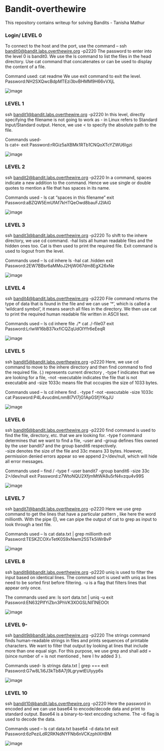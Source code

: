 # Bandit-overthewire

This repository contains writeup for solving Bandits - Tanisha Mathur
### Login/ LEVEL 0
To connect to the host and the port, use the command –
ssh bandit0@bandit.labs.overthewire.org -p2220
The password to enter into the level 0 is bandit0.
We use the ls command to list the files in the head directory. 
Use cat command that concatenates or can be used to display the content of a file.

Command used: cat readme
We use exit command to exit the level.
Password:NH2SXQwcBdpMTEzi3bvBHMM9H66vVXjL


![image](https://github.com/user-attachments/assets/0acfb2da-f23b-4596-b851-2aedd228fb03)


 
### LEVEL 1
ssh bandit1@bandit.labs.overthewire.org -p2220
In this level, directly specifying the filename is not going to work as - in Linux refers to Standard Input/Standard output. 
Hence, we use < to specify the absolute path to the file.

Commands used-  
 ls        cat<-     	exit
 Password:rRGiz5aXBMk1RTb1CNQoXTcYZWU6lgzi
 
 ![image](https://github.com/user-attachments/assets/622e9bfb-8350-438d-b1df-ab3181fae65d)

 
### LEVEL 2
ssh bandit2@bandit.labs.overthewire.org -p2220
In a command, spaces indicate a new addition to the command. 
Hence we use single or double quotes to mention a file that has spaces in its name.

Commands used -
  ls 	cat “spaces in this filename”   	exit
Password:aBZQW5EmUfAf7kHTQeOwd8bauFJ2lAiG

  
  ![image](https://github.com/user-attachments/assets/dca67562-fcc6-479b-9bdb-fdb53c8183ce)

 
 ### LEVEL 3
ssh bandit3@bandit.labs.overthewire.org -p2220
To shift to the inhere directory, we use cd command. -hal lists all human readable files and the hidden ones too. 
Cat is then used to print the required file.
Exit command is used to logout from the level.

Commands used – ls 	cd inhere 	ls -hal    cat .hidden   	exit
Password:2EW7BBsr6aMMoJ2HjW067dm8EgX26xNe


![image](https://github.com/user-attachments/assets/4e1e51f1-9968-4cdc-8d52-7effe70e35f4)


 
 
### LEVEL 4
ssh bandit4@bandit.labs.overthewire.org -p2220
File command returns the type of data that is found in the file and we can use ‘*’, which is called a ‘wildcard symbol’, it means search all files in the directory. 
We then use cat to print the required human readable file written in ASCII text.

Commands used – ls	cd inhere 	file ./*  	cat ./-file07    	exit
Password:LrIwW16bB37kxfiCQZqUdOIYfr6eEeqR


 ![image](https://github.com/user-attachments/assets/38fcbaad-72bb-475b-a56f-d49e5e6f6913)

 


### LEVEL 5
ssh bandit5@bandit.labs.overthewire.org -p2220
Here, we use cd command to move to the inhere directory and then find command to find the required file. (.) represents current directory ,
-type f indicates that we are looking for a file, -not -executable indicates the file that is not executable and 
-size 1033c means file that occupies the size of 1033 bytes.

Commands used – ls   cd inhere    find . -type f -not -executable -size 1033c   cat
Password:P4L4vucdmLnm8I7Vl7jG1ApGSfjYKqJU


![image](https://github.com/user-attachments/assets/20ff654c-f0ab-4021-a0e1-7bff5eb99d8a)

 
 
 ### LEVEL 6
ssh bandit6@bandit.labs.overthewire.org -p2220
find command is used to find the file, directory, etc. that we are looking for.
-type f command determines that we want to find a file, -user and -group defines files owned by the user bandit7 and  the group bandit6 respectively.    	
-size denotes the size of the file and 33c means 33 bytes. However, permission denied errors appear so we append 2>/dev/null, which will hide all error messages.

Commands used – find / -type f -user bandit7 -group bandit6 -size 33c 2>/dev/null    	exit
Password:z7WtoNQU2XfjmMtWA8u5rN4vzqu4v99S


 ![image](https://github.com/user-attachments/assets/f99e0371-5802-43d6-ac47-ece9f9182ff8)

 
 ### LEVEL 7
ssh bandit7@bandit.labs.overthewire.org -p2220
Here we use grep command to get the lines that have a particular pattern , like here the word millionth. With the pipe (|), 
we can pipe the output of cat to grep as input to look through a text file.

Commands used – ls 	cat data.txt | grep millionth   	exit
Password:TESKZCOXvTetK0S9xNwm25STk5iWrBvP


![image](https://github.com/user-attachments/assets/ffe69f9f-e58b-475d-b8e3-6623a4f88c85)

 
 
### LEVEL 8
ssh bandit8@bandit.labs.overthewire.org -p2220
uniq is used to filter the input based on identical lines. The command sort is used with uniq as lines need to be sorted first before filtering. 
-u is a flag that filters lines that appear only once.

The commands used are: ls    	 sort data.txt | uniq -u          	exit
Password:EN632PlfYiZbn3PhVK3XOGSLNIΠΝΕOOt


![image](https://github.com/user-attachments/assets/7e9d1315-c62e-4ad6-918b-f260c5a756c3)

 
 
### LEVEL 9-
ssh bandit9@bandit.labs.overthewire.org -p2220
The strings command finds human-readable strings in files and prints sequences of printable characters. 
We want to filter that output by looking at lines that include more than one equal sign. 
For this purpose, we use grep and shall add =  (since number of = is not mentioned , here I hv added 3 ).

Commands used- ls 	strings data.txt | grep ===      	exit
Password:G7w8L1i6J3kTb8A7j9LgrywtEUlyyp6s


![image](https://github.com/user-attachments/assets/667bd6f1-1211-4c97-af88-be582943e947)

 
 
### LEVEL 10
ssh bandit10@bandit.labs.overthewire.org -p2220
Here the password in encoded and we can use base64 to encode/decode data and print to standard output. 
Base64 is a binary-to-text encoding scheme. The -d flag is used to decode the data.

Commands used – ls  cat data.txt  	base64 -d data.txt  	exit
Password:6zPeziLdR2RKNdNYFNb6nVCKzphlXHBM


![image](https://github.com/user-attachments/assets/ed688d44-2b42-445e-996f-9f0be4c8e399)

 
 
 
 
 
 

